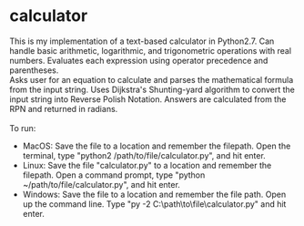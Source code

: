 # calculator
This is my implementation of a text-based calculator in Python2.7. Can handle basic arithmetic, logarithmic, and trigonometric operations with real numbers. Evaluates each expression using operator precedence and parentheses.\
Asks user for an equation to calculate and parses the mathematical formula from the input string. Uses Dijkstra's Shunting-yard algorithm to convert the input string into Reverse Polish Notation. Answers are calculated from the RPN and returned in radians.\
\
To run:
- MacOS: Save the file to a location and remember the filepath. Open the terminal, type "python2 /path/to/file/calculator.py", and hit enter.
- Linux: Save the file "calculator.py" to a location and remember the filepath. Open a command prompt, type "python ~/path/to/file/calculator.py", and hit enter.
- Windows: Save the file to a location and remember the file path. Open up the command line. Type "py -2 C:\path\to\file\calculator.py" and hit enter.
